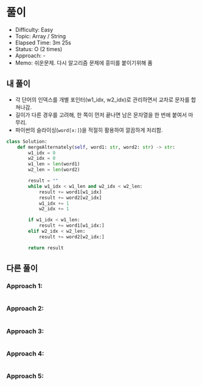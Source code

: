 # 풀이
- Difficulty:  Easy
- Topic:  Array / String
- Elapsed Time:  3m 25s
- Status:  O (2 times)
- Approach:  -
- Memo:  쉬운문제. 다시 알고리즘 문제에 흥미를 붙이기위해 품

## 내 풀이
- 각 단어의 인덱스를 개별 포인터(w1_idx, w2_idx)로 관리하면서 교차로 문자를 합쳐나감.  
- 길이가 다른 경우를 고려해, 한 쪽이 먼저 끝나면 남은 문자열을 한 번에 붙여서 마무리.  
- 파이썬의 슬라이싱(`word[x:]`)을 적절히 활용하여 깔끔하게 처리함.
```py
class Solution:
    def mergeAlternately(self, word1: str, word2: str) -> str:
        w1_idx = 0
        w2_idx = 0
        w1_len = len(word1)
        w2_len = len(word2)

        result = ""
        while w1_idx < w1_len and w2_idx < w2_len:
            result += word1[w1_idx]
            result += word2[w2_idx]
            w1_idx += 1
            w2_idx += 1

        if w1_idx < w1_len:
            result += word1[w1_idx:]
        elif w2_idx < w2_len:
            result += word2[w2_idx:]

        return result
```

## 다른 풀이
### Approach 1:
```py
```

### Approach 2:
```py
```

### Approach 3:
```py
```

### Approach 4:
```py
```

### Approach 5:
```py
```